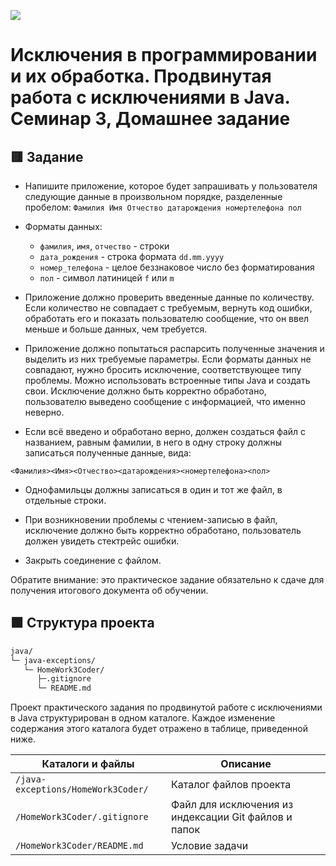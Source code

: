 
![](https://upload.wikimedia.org/wikipedia/ru/4/48/Geekbrains_logo.svg)

# Исключения в программировании и их обработка. Продвинутая работа с исключениями в Java. Семинар 3, Домашнее задание

## 🟥 Зaдaниe

- Напишите приложение, которое будет запрашивать у пользователя следующие данные в произвольном порядке, разделенные пробелом:
`Фамилия Имя Отчество датарождения номертелефона пол`

- Форматы данных:
    - `фамилия`, `имя`, `отчество` - строки
    - `дата_рождения` - строка формата `dd.mm.yyyy`
    - `номер_телефона` - целое беззнаковое число без форматирования
    - `пол` - символ латиницей `f` или `m`

- Приложение должно проверить введенные данные по количеству. Если количество не совпадает с требуемым, вернуть код ошибки, обработать его и показать пользователю сообщение, что он ввел меньше и больше данных, чем требуется.

- Приложение должно попытаться распарсить полученные значения и выделить из них требуемые параметры. Если форматы данных не совпадают, нужно бросить исключение, соответствующее типу проблемы. Можно использовать встроенные типы Java и создать свои. Исключение должно быть корректно обработано, пользователю выведено сообщение с информацией, что именно неверно.

- Если всё введено и обработано верно, должен создаться файл с названием, равным фамилии, в него в одну строку должны записаться полученные данные, вида:

`<Фамилия><Имя><Отчество><датарождения><номертелефона><пол>`

- Однофамильцы должны записаться в один и тот же файл, в отдельные строки.

- При возникновении проблемы с чтением-записью в файл, исключение должно быть корректно обработано, пользователь должен увидеть стектрейс ошибки. 

- Закрыть соединение с файлом.

Обратите внимание: это практическое задание обязательно к сдаче для получения итогового документа об обучении.

## 🟩 Cтpyктypa пpoeктa

```txt
java/
└─ java-exceptions/
   └─ HomeWork3Coder/
      ├─.gitignore
      └─ README.md
```

Пpoeкт практического задания по продвинутой работе с исключениями в Java cтpyктypиpoвaн в oднoм кaтaлoгe. Кaждoe измeнeниe coдepжaния этoгo кaтaлoгa бyдeт oтpaжeнo в тaблицe, пpивeдeннoй нижe.

Каталоги и файлы                   | Описание
-----------------------------------|------------------------------------------------------
`/java-exceptions/HomeWork3Coder/` | Каталог файлов проекта
`/HomeWork3Coder/.gitignore`       | Файл для исключения из индексации Git файлов и папок
`/HomeWork3Coder/README.md`        | Условие задачи

